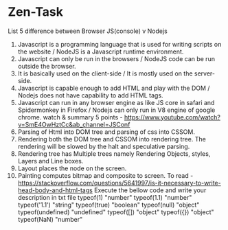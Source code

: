# Zen-Task
List 5 difference between Browser JS(console) v Nodejs
1) Javascript is a programming language that is used for writing scripts on the website / NodeJS is a Javascript runtime environment.  
2) Javascript can only be run in the browsers /	NodeJS code can be run outside the browser.
3) It is basically used on the client-side / It is mostly used on the server-side.
4) Javascript is capable enough to add HTML and play with the DOM / Nodejs does not have capability to add HTML tags.
5) Javascript can run in any browser engine as like JS core in safari and Spidermonkey in Firefox / Nodejs can only run in V8 engine of google chrome.
watch & summary 5 points - https://www.youtube.com/watch?v=SmE4OwHztCc&ab_channel=JSConf
1) Parsing of Html into DOM tree and parsing of css into CSSOM.
2) Rendering both the DOM tree and CSSOM into rendering tree. The rendering will be slowed by the halt and speculative parsing.
3) Rendering tree has Multiple trees namely Rendering Objects, styles, Layers and Line boxes.
4) Layout places the node on the screen.
5) Painting computes bitmap and composite to screen.
To read - https://stackoverflow.com/questions/5641997/is-it-necessary-to-write-head-body-and-html-tags
Execute the bellow code and write your description in txt file
        typeof(1)      "number"
        typeof(1.1)    "number" 
        typeof('1.1')  "string"
        typeof(true)  "boolean"
        typeof(null)  "object"
        typeof(undefined) "undefined"
        typeof([])      "object"
        typeof({})      "object"
        typeof(NaN)     "number"
